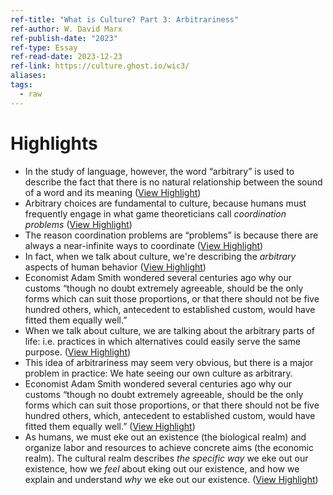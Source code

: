 ```yaml
---
ref-title: "What is Culture? Part 3: Arbitrariness"
ref-author: W. David Marx
ref-publish-date: "2023"
ref-type: Essay
ref-read-date: 2023-12-23
ref-link: https://culture.ghost.io/wic3/
aliases: 
tags:
  - raw
---
```

# Highlights
- In the study of language, however, the word “arbitrary” is used to describe the fact that there is no natural relationship between the sound of a word and its meaning ([View Highlight](https://read.readwise.io/read/01hjdfp74gvcyvv6avyk843aw8))
- Arbitrary choices are fundamental to culture, because humans must frequently engage in what game theoreticians call *coordination problems* ([View Highlight](https://read.readwise.io/read/01hjdfq247nq0q6y3e2cd60wzx))
- The reason coordination problems are “problems” is because there are always a near-infinite ways to coordinate ([View Highlight](https://read.readwise.io/read/01hjdfsax15v5bbff4hy1pqcg6))
- In fact, when we talk about culture, we're describing the *arbitrary* aspects of human behavior ([View Highlight](https://read.readwise.io/read/01hjdfryq13dv7twpw36d6r6ag))
- Economist Adam Smith wondered several centuries ago why our customs “though no doubt extremely agreeable, should be the only forms which can suit those proportions, or that there should not be five hundred others, which, antecedent to established custom, would have fitted them equally well.”
- When we talk about culture, we are talking about the arbitrary parts of life: i.e. practices in which alternatives could easily serve the same purpose. ([View Highlight](https://read.readwise.io/read/01hjdfwhybcfknk6z6rq7t171v))
- This idea of arbitrariness may seem very obvious, but there is a major problem in practice: We hate seeing our own culture as arbitrary.
- Economist Adam Smith wondered several centuries ago why our customs “though no doubt extremely agreeable, should be the only forms which can suit those proportions, or that there should not be five hundred others, which, antecedent to established custom, would have fitted them equally well.” ([View Highlight](https://read.readwise.io/read/01hjekagy0349w2211q73dahr0))
- As humans, we must eke out an existence (the biological realm) and organize labor and resources to achieve concrete aims (the economic realm). The cultural realm describes *the specific way* we eke out our existence, how we *feel* about eking out our existence, and how we explain and understand *why* we eke out our existence. ([View Highlight](https://read.readwise.io/read/01hjekdzdfm912qcy43s6bx8dv))
